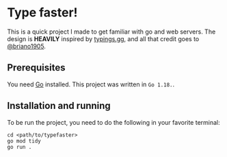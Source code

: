 # Type faster! 

This is a quick project I made to get familiar with go and web servers. The design is **HEAVILY** inspired by [typings.gg](https://github.com/briano1905/typings), and all that credit goes to [@briano1905](https://github.com/briano1905).  

## Prerequisites

You need [Go](https://go.dev/) installed. This project was written in `Go 1.18.`.

## Installation and running

To be run the project, you need to do the following in your favorite terminal:

```console
cd <path/to/typefaster>
go mod tidy
go run .
```
